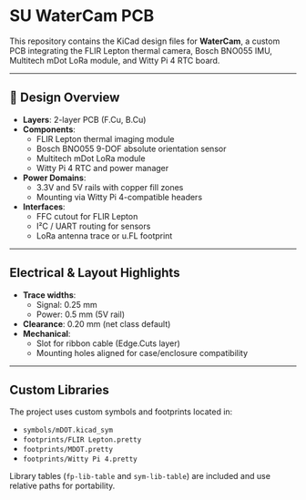 # SU WaterCam PCB

This repository contains the KiCad design files for **WaterCam**, a custom PCB integrating the FLIR Lepton thermal camera, Bosch BNO055 IMU, Multitech mDot LoRa module, and Witty Pi 4 RTC board. 

---

## 🔧 Design Overview

- **Layers**: 2-layer PCB (F.Cu, B.Cu)
- **Components**:
  - FLIR Lepton thermal imaging module
  - Bosch BNO055 9-DOF absolute orientation sensor
  - Multitech mDot LoRa module
  - Witty Pi 4 RTC and power manager
- **Power Domains**:
  - 3.3V and 5V rails with copper fill zones
  - Mounting via Witty Pi 4-compatible headers
- **Interfaces**:
  - FFC cutout for FLIR Lepton
  - I²C / UART routing for sensors
  - LoRa antenna trace or u.FL footprint

---

## Electrical & Layout Highlights

- **Trace widths**:
  - Signal: 0.25 mm
  - Power: 0.5 mm (5V rail)
- **Clearance**: 0.20 mm (net class default)
- **Mechanical**:
  - Slot for ribbon cable (Edge.Cuts layer)
  - Mounting holes aligned for case/enclosure compatibility

---

## Custom Libraries

The project uses custom symbols and footprints located in:

- `symbols/mDOT.kicad_sym`
- `footprints/FLIR Lepton.pretty`
- `footprints/MDOT.pretty`
- `footprints/Witty Pi 4.pretty`

Library tables (`fp-lib-table` and `sym-lib-table`) are included and use relative paths for portability.
